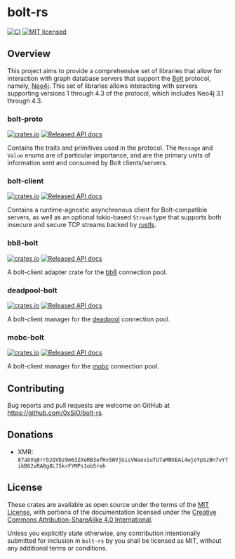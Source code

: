 # bolt-rs
[![CI](https://github.com/0xSiO/bolt-rs/actions/workflows/ci.yml/badge.svg)](https://github.com/0xSiO/bolt-rs/actions/workflows/ci.yml)
[![MIT licensed](https://img.shields.io/badge/license-MIT-blue.svg)](./LICENSE)

## Overview

This project aims to provide a comprehensive set of libraries that allow for interaction with graph
database servers that support the [Bolt](https://en.wikipedia.org/wiki/Bolt_%28network_protocol%29)
protocol, namely, [Neo4j](https://neo4j.com). This set of libraries allows interacting with servers
supporting versions 1 through 4.3 of the protocol, which includes Neo4j 3.1 through 4.3.

### bolt-proto
[![crates.io](https://img.shields.io/crates/v/bolt-proto.svg)](https://crates.io/crates/bolt-proto)
[![Released API docs](https://docs.rs/bolt-proto/badge.svg)](https://docs.rs/bolt-proto)

Contains the traits and primitives used in the protocol. The `Message` and `Value` enums are of
particular importance, and are the primary units of information sent and consumed by Bolt
clients/servers.

### bolt-client
[![crates.io](https://img.shields.io/crates/v/bolt-client.svg)](https://crates.io/crates/bolt-client)
[![Released API docs](https://docs.rs/bolt-client/badge.svg)](https://docs.rs/bolt-client)

Contains a runtime-agnostic asynchronous client for Bolt-compatible servers, as well as an optional
tokio-based `Stream` type that supports both insecure and secure TCP streams backed by
[rustls](https://docs.rs/rustls).

### bb8-bolt
[![crates.io](https://img.shields.io/crates/v/bb8-bolt.svg)](https://crates.io/crates/bb8-bolt)
[![Released API docs](https://docs.rs/bb8-bolt/badge.svg)](https://docs.rs/bb8-bolt)

A bolt-client adapter crate for the [bb8](https://crates.io/crates/bb8) connection pool.

### deadpool-bolt
[![crates.io](https://img.shields.io/crates/v/deadpool-bolt.svg)](https://crates.io/crates/deadpool-bolt)
[![Released API docs](https://docs.rs/deadpool-bolt/badge.svg)](https://docs.rs/deadpool-bolt)

A bolt-client manager for the [deadpool](https://crates.io/crates/deadpool) connection pool.

### mobc-bolt
[![crates.io](https://img.shields.io/crates/v/mobc-bolt.svg)](https://crates.io/crates/mobc-bolt)
[![Released API docs](https://docs.rs/mobc-bolt/badge.svg)](https://docs.rs/mobc-bolt)

A bolt-client manager for the [mobc](https://crates.io/crates/mobc) connection pool.

## Contributing

Bug reports and pull requests are welcome on GitHub at https://github.com/0xSiO/bolt-rs.

## Donations

- XMR: `87abVq8rrb2QVDz9m63ZXeRB3efHxSWVjGisVWaeviuTU7aMNXEAi4wjoYpSzBn7vY7ikB62vRA8g8L75krFYMPs1ob5reh`

## License

These crates are available as open source under the terms of the
[MIT License](http://opensource.org/licenses/MIT), with portions of the documentation licensed under
the [Creative Commons Attribution-ShareAlike 4.0 International](https://creativecommons.org/licenses/by-sa/4.0/).

Unless you explicitly state otherwise, any contribution intentionally submitted for inclusion in
`bolt-rs` by you shall be licensed as MIT, without any additional terms or conditions.
